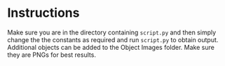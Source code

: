 # Instructions

Make sure you are in the directory containing `script.py` and then simply change the the constants as required and run `script.py` to obtain output.
Additional objects can be added to the Object Images folder. Make sure they are PNGs for best results.